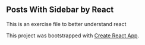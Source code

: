 ## Posts With Sidebar by React
This is an exercise file to better understand react

This project was bootstrapped with [Create React App](https://github.com/facebook/create-react-app).
